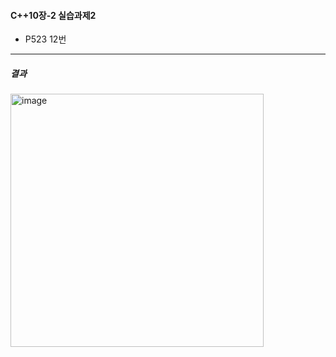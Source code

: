 #### C++10장-2 실습과제2
  * P523 12번

---
##### 결과
<img width="405" alt="image" src="https://github.com/user-attachments/assets/28b5aeb2-4b78-4220-9fef-11eb1e1d71c4">
